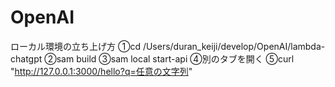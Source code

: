 # OpenAI

ローカル環境の立ち上げ方
①cd /Users/duran_keiji/develop/OpenAI/lambda-chatgpt
②sam build
③sam local start-api
④別のタブを開く
⑤curl "http://127.0.0.1:3000/hello?q=任意の文字列"
